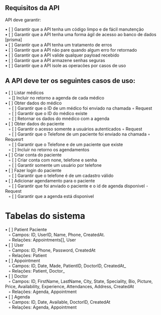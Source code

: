 
 ## Requisitos da API

API deve garantir:

• [ ] Garantir que a API tenha um código limpo e de fácil manutenção <br>
• [ ] Garantir que a API tenha uma forma ágil de acesso ao banco de dados [prisma]<br>
• [ ] Garantir que a API tenha um tratamento de erros <br>
• [ ] Garantir que a API não pare quando algum erro for retornado <br>
• [ ] Garantir que a API valide qualquer payload recebido <br>
• [ ] Garantir que a API armazene senhas seguras <br>
• [ ] Garantir que a API isole as operacões por casos de uso<br>

 ## A API deve ter os seguintes casos de uso:

• [ ] Listar médicos <br>
   &ensp;  ◦ [] Incluir no retorno a agenda de cada médico <br>
• [ ] Obter dados do médico <br>
  &ensp;   ◦ [ ] Garantir que o ID de um médico foi enviado na chamada  ◦ Request <br>
  &ensp;   ◦ [ ] Garantir que o ID do médico existe <br>
  &ensp;   ◦ [ ] Retornar os dados do mnédico com a agenda <br>
• [ ] Obter dados do paciente <br>
  &ensp;   ◦ [ ] Garantir o acesso somente a usuários autenticados  ◦ Request <br>
   &ensp;  ◦ [ ] Garantir que o Telefone de um paciente foi enviado na chamada  ◦ Requesrt <br>
   &ensp;  ◦ [ ] Garantir que o Telefone e de um paciente que existe <br>
    &ensp; ◦ [ ] Incluir no retorno os agendamentos <br>
• [ ] Criar conta do paciente <br>
  &ensp;  ◦ [ ] Criar conta com none, telefone e senha<br>
  &ensp;  ◦ [ ] Garantir somente um usuário por telefone<br>
• [ ] Fazer login do paciente <br>
  &ensp;  ◦ [ ] Garantir que o telefone é de um cadastro válido <br>
• [ ] Adicionar agendamento para o paciente <br>
  &ensp;  ◦ [ ] Garantir que foi anviado o paciente e o id de agenda disponivel ⁃ Request <br>
  &ensp;  ◦ [ ] Garantir que a agenda está disponivel<br>

 # Tabelas do sistema

• [ ] Patient Paciente<br>
   &ensp;    ◦ Campos: ID, UserID, Name, Phone, CreatedAt. <br>
   &ensp;   ◦ Relações: Appointments[], User<br>
• [ ] User <br>
  &ensp;     ◦ Campos: ID, Phone, Password, CreatedAt <br>
  &ensp;     ◦ Relações: Patient<br>
• [ ] Appointment <br>
   &ensp;    ◦ Campos: ID, Date, Made, PatientID, DoctorID, CreatedAt_ <br>
   &ensp;    ◦ Relações: Patient, Doctor_<br>
• [ ] Doctor  <br>
  &ensp;     ◦ Campos: ID, FirstName, LastName, City, State, Speciality, Bio, Picture, Price, Availability, Experience, Attendances,  Address, CreatedAt<br>
    &ensp;   ◦ Relações: Agenda, Appointment<br>
• [ ] Agenda<br>
    &ensp;   ◦ Campos: ID, Date, Available, DoctorID, CreatedAt<br>
    &ensp;   ◦ Relações: Agenda, Appointment
<br>

